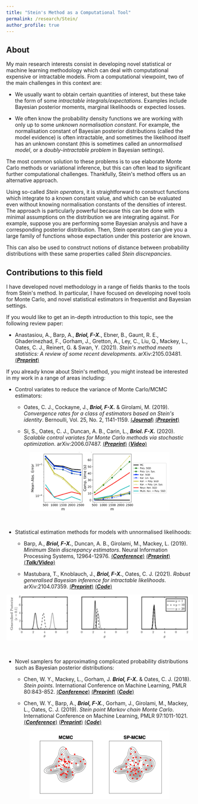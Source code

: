 ```yaml
---
title: "Stein's Method as a Computational Tool"
permalink: /research/Stein/
author_profile: true
---
```


## About

My main research interests consist in developing novel statistical or machine learning methodology which can deal with computational expensive or intractable models. From a computational viewpoint, two of the main challenges in this context are: 

* We usually want to obtain certain quantities of interest, but these take the form of some *intractable integrals/expectations*. Examples include Bayesian posterior moments, marginal likelihoods or expected losses.

* We often know the probability density functions we are working with only up to some *unknown normalisation constant*. For example, the normalisation constant of Bayesian posterior distributions (called the model evidence) is often intractable, and sometimes the likelihood itself has an unknown constant (this is sometimes called an *unnormalised model*, or a *doubly-intractable problem* in Bayesian settings).

The most common solution to these problems is to use elaborate Monte Carlo methods or variational inference, but this can often lead to significant further computational challenges. Thankfully, Stein's method offers us an alternative approach.

Using so-called *Stein operators*, it is straightforward to construct functions which integrate to a known constant value, and which can be evaluated even without knowing normalisation constants of the densities of interest. The approach is particularly powerful because this can be done with minimal assumptions on the distribution we are integrating against. For example, suppose you are performing some Bayesian analysis and have a corresponding posterior distribution. Then, Stein operators can give you a large family of functions whose expectation under this posterior are known.

This can also be used to construct notions of distance between probability distributions with these same properties called *Stein discrepancies*.

## Contributions to this field

I have developed novel methodology in a range of fields thanks to the tools from Stein's method. In particular, I have focused on developing novel tools for Monte Carlo, and novel statistical estimators in frequentist and Bayesian settings. 

If you would like to get an in-depth introduction to this topic, see the following review paper:

   * Anastasiou, A., Barp, A., ***Briol, F-X.***, Ebner, B., Gaunt, R. E., Ghaderinezhad, F., Gorham, J., Gretton, A., Ley, C., Liu, Q., Mackey, L., Oates, C. J., Reinert, G. & Swan, Y. (2021). *Stein's method meets statistics: A review of some recent developments*. arXiv:2105.03481. [(***Preprint***)](https://arxiv.org/abs/2105.03481)


If you already know about Stein's method, you might instead be interested in my work in a range of areas including:

* Control variates to reduce the variance of Monte Carlo/MCMC estimators:

  * Oates, C. J., Cockayne, J., ***Briol, F-X.*** & Girolami, M. (2019). *Convergence rates for a class of estimators based on Stein's identity*. Bernoulli, Vol. 25, No. 2, 1141-1159. [(***Journal***)](https://projecteuclid.org/euclid.bj/1551862846) [(***Preprint***)](https://fxbriol.github.io/pdfs/Bernoulli_1551862846.pdf)

  * Si, S., Oates, C. J., Duncan, A. B., Carin, L., ***Briol. F-X.*** (2020). *Scalable control variates for Monte Carlo methods via stochastic optimization*. arXiv:2006.07487. [(***Preprint***)](https://arxiv.org/abs/2006.07487) [(***Video***)](https://www.youtube.com/watch?v=6MheW58gyKA)


<p align="center">
  <img src="/images/Stein-CV.png" alt="Control Variates from Stein's Method" width="75%">
</p>

<br>

* Statistical estimation methods for models with unnormalised likelihoods:

  * Barp, A., ***Briol, F-X.***, Duncan, A. B., Girolami, M., Mackey, L. (2019). *Minimum Stein discrepancy estimators*. Neural Information Processing Systems, 12964-12976. [(***Conference***)](https://papers.nips.cc/paper/9457-minimum-stein-discrepancy-estimators) [(***Preprint***)](https://arxiv.org/abs/1906.08283) [(***Talk/Video***)](https://slideslive.com/38917866/minimun-stein-discrepancy-estimators)

  * Mastubara, T., Knoblauch, J., ***Briol, F-X.***, Oates, C. J. (2021). *Robust generalised Bayesian inference for intractable likelihoods*. arXiv:2104.07359. [(***Preprint***)](https://arxiv.org/abs/2104.07359) [(***Code***)](https://github.com/takuomatsubara/KSD-Bayes)

<p align="center">
  <img src="/images/KSD-Bayes.png" alt="Robust inference with KSD-Bayes" width="100%">
</p>

<br>


* Novel samplers for approximating complicated probability distributions such as Bayesian posterior distributions:

  * Chen, W. Y., Mackey, L., Gorham, J. ***Briol, F-X.*** & Oates, C. J. (2018). *Stein points*. International Conference on Machine Learning, PMLR 80:843-852. 
[(***Conference***)](http://proceedings.mlr.press/v80/chen18f.html) [(***Preprint***)](https://arxiv.org/abs/1803.10161) [(***Code***)](https://github.com/wilson-ye-chen/stein_points)

  * Chen, W. Y., Barp, A., ***Briol, F-X.***, Gorham, J., Girolami, M., Mackey, L., Oates, C. J. (2019). *Stein point Markov chain Monte Carlo*. International Conference on Machine Learning, PMLR 97:1011-1021. [(***Conference***)](http://proceedings.mlr.press/v97/chen19b.html) [(***Preprint***)](https://arxiv.org/abs/1905.03673) [(***Code***)](https://github.com/wilson-ye-chen/sp-mcmc)


<p align="center">
  <img src="/images/SP.png" alt="Stein Points" width="75%">
</p>


